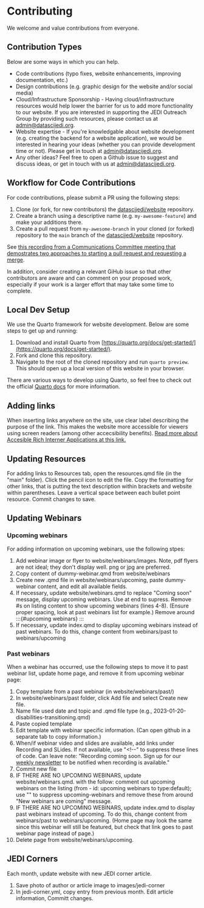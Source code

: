 # Contributing

We welcome and value contributions from everyone. 

## Contribution Types

Below are some ways in which you can help. 

- Code contributions (typo fixes, website enhancements, improving documentation, etc.)
- Design contributions (e.g. graphic design for the website and/or social media)
- Cloud/Infrastructure Sponsorship - Having cloud/infrastructure resources would help lower the barrier for us to add more functionality to our website. If you are interested in supporting the JEDI Outreach Group by providing such resources, please contact us at admin@datascijedi.org. 
- Website expertise - If you're knowledgable about website development (e.g. creating the backend for a website application), we would be interested in hearing your ideas (whether you can provide development time or not). Please get in touch at admin@datascijedi.org. 
- Any other ideas? Feel free to open a Github issue to suggest and discuss ideas, or get in touch with us at admin@datascijedi.org. 

## Workflow for Code Contributions

For code contributions, please submit a PR using the following steps:

1) Clone (or fork, for new contributors) the [datascijedi/website](https://github.com/datascijedi/website) repository. 
2) Create a branch using a descriptive name (e.g. `my-awesome-feature`) and make your additions there. 
3) Create a pull request from `my-awesome-branch` in your cloned (or forked) repository to the `main` branch of the [datascijedi/website](https://github.com/datascijedi/website) repository. 

See [this recording from a Communications Committee meeting that demostrates two approaches to starting a pull request and requesting a merge](https://drive.google.com/file/d/1tYgy2J9Yne-YX4c1JdHnQLGTgK3G2wAc/view?usp=sharing). 

In addition, consider creating a relevant GiHub issue so that other contributors are aware and can comment on your proposed work, especially if your work is a larger effort that may take some time to complete. 

## Local Dev Setup

We use the Quarto framework for website development. Below are some steps to get up and running:

1) Download and install Quarto from [https://quarto.org/docs/get-started/](https://quarto.org/docs/get-started/). 
2) Fork and clone this repository. 
3) Navigate to the root of the cloned repository and run `quarto preview`. This should open up a local version of this website in your browser. 

There are various ways to develop using Quarto, so feel free to check out the official [Quarto docs](https://quarto.org/docs/get-started/hello/) for more information. 

## Adding links
When inserting links anywhere on the site, use clear label describing the purpose of the link. This makes the website more accessible for viewers using screen readers (among other accecsibility benefits). [Read more about Accesible Rich Interner Applications at this link.](https://www.w3.org/WAI/WCAG22/Techniques/aria/ARIA8#:~:text=The%20aria%2Dlabel%20attribute%20provides,used%20instead%20of%20aria%2Dlabel%20)

## Updating Resources
For adding links to Resources tab, open the resources.qmd file (in the "main" folder). Click the pencil icon to edit the file. Copy the formatting for other links, that is putting the text description within brackets and website within parentheses. Leave a vertical space between each bullet point resource. Commit changes to save. 

## Updating Webinars

### Upcoming webinars

For adding information on upcoming webinars, use the following stpes:

1) Add webinar image or flyer to website/webinars/images. Note, pdf flyers are not ideal; they don't display well. png or jpg are preferred.
2) Copy content of dummy-webinar.qmd from website/webinars
3) Create new .qmd file in website/webinars/upcoming, paste dummy-webinar content, and edit all available fields.
4) If necessary, update website/webinars.qmd to replace "Coming soon" message, display upcoming webinars. Use <!-- at the start of Coming soon message and --> at end to supress. Remove #s on listing content to show upcoming webinars (lines 4-8). (Ensure proper spacing, look at past webinars list for example.) Remove <!-- and --> around :::{#upcoming webinars} ::: 
5) If necessary, update index.qmd to display upcoming webinars instead of past webinars. To do this, change content from webinars/past to webinars/upcoming
 
 ### Past webinars
 
 When a webinar has occurred, use the following steps to move it to past webinar list, update home page, and remove it from upcoming webinar page:
 
 1) Copy template from a past webinar (in website/webinars/past/)
 2) In website/webinars/past folder, click Add file and select Create new file.
 3) Name file used date and topic and .qmd file type (e.g., 2023-01-20-disabilities-transitioning.qmd)
 4) Paste copied template
 5) Edit template with webinar specific information. (Can open github in a separate tab to copy information.)
 6) When/if webinar video and slides are available, add links under Recording and SLides. If not available, use "<!--" to suppress these lines of code. Can leave note: "Recording coming soon. Sign up for our [weekly newsletter](weekly-newsletter.qmd) to be notified when recording is available." 
 7) Commit new file
 8) IF THERE ARE NO UPCOMING WEBINARS, update website/webinars.qmd. with the follow: comment out upcoming webinars on the listing (from - id: upcoming webinars to type:default); use "<!-- ... -->" to suppress upcoming-webinars and remove these from around "New webinars are coming" message. 
 9) IF THERE ARE NO UPCOMING WEBINARS, update index.qmd to display past webinars instead of upcoming. To do this, change content from webinars/past to webinars/upcoming. (Home page may look the same since this webinar will still be featured, but check that link goes to past webinar page instead of page.) 
 10) Delete page from website/webinars/upcoming.

## JEDI Corners

Each month, update website with new JEDI corner article.

1) Save photo of author or article image to images/jedi-corner  
2) In jedi-corner.yml, copy entry from previous month. Edit article information, Committ changes.
